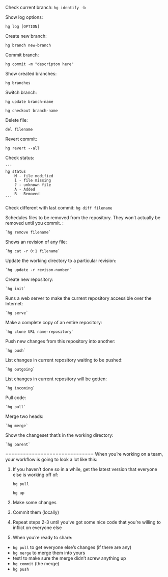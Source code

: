 Check current branch: `hg identify -b`
        
Show log options:
    
  `hg log [OPTION]`
  
Create new branch:
    
  `hg branch new-branch`
  
Commit branch: 
    
  `hg commit -m "descripton here" `
  
Show created branches: 
    
  `hg branches`
  
Switch branch: 
  
  `hg update branch-name`
  
  `hg checkout branch-name`
  
Delete file:  

  `del filename`

Revert commit:  

  `hg revert --all`
  
Check status:

    ```
    hg status
        M - file modified
        i - file missing
        ? - unknown file
        A - Added
        R - Removed
    ```
    
Check different with last commit: `hg diff filename`

Schedules files to be removed from the repository. They won’t actually be removed until you commit. : 

    `hg remove filename`
  
Shows an revision of any file: 

    `hg cat -r 0:1 filename`
  
Update the working directory to a particular revision: 

    `hg update -r revison-number`

Create new repository:

    `hg init`
  
Runs a web server to make the current repository accessible over the Internet:

    `hg serve`
  
Make a complete copy of an entire repository:

    `hg clone URL name-repository`
  
Push new changes from this repository into another:

    `hg push`
List changes in current repository waiting to be pushed:

    `hg outgoing`
  
List changes in current repository will be gotten:

    `hg incoming`
  
Pull code:

    `hg pull`
  
Merge two heads:

    `hg merge`
  
Show the changeset that’s in the working directory:

    `hg parent`

==============================
When you’re working on a team, your workflow is going to look a lot like this:

1. If you haven’t done so in a while, get the latest version that everyone else is working off of:

    `hg pull`
  
    `hg up`
  
2. Make some changes

3. Commit them (locally)

4. Repeat steps 2-3 until you’ve got some nice code that you’re willing to inflict on everyone else

5. When you’re ready to share:

- `hg pull` to get everyone else’s changes (if there are any)
- `hg merge` to merge them into yours
- test! to make sure the merge didn’t screw anything up
- `hg commit` (the merge)
- `hg push`

